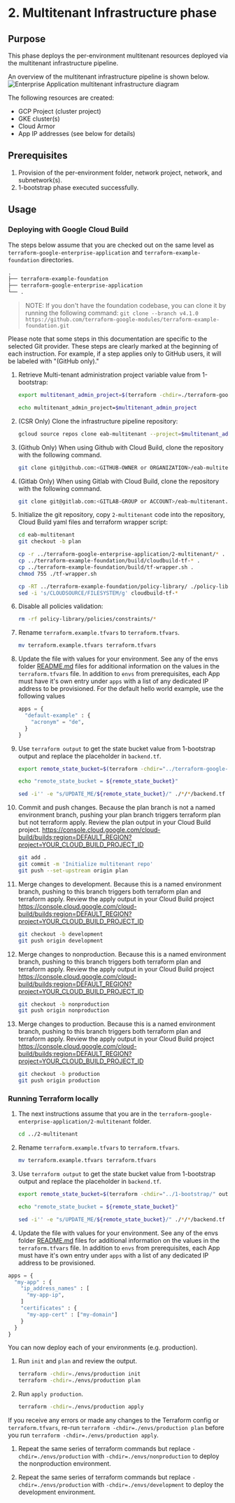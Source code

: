 # 2. Multitenant Infrastructure phase

## Purpose

This phase deploys the per-environment multitenant resources deployed via the multitenant infrastructure pipeline.

An overview of the multitenant infrastructure pipeline is shown below.
![Enterprise Application multitenant infrastructure diagram](../assets/eab-multitenant.png)

The following resources are created:

- GCP Project (cluster project)
- GKE cluster(s)
- Cloud Armor
- App IP addresses (see below for details)

## Prerequisites

1. Provision of the per-environment folder, network project, network, and subnetwork(s).
1. 1-bootstrap phase executed successfully.

## Usage

### Deploying with Google Cloud Build

The steps below assume that you are checked out on the same level as `terraform-google-enterprise-application` and `terraform-example-foundation` directories.

```txt
.
├── terraform-example-foundation
├── terraform-google-enterprise-application
└── .
```

> NOTE: If you don't have the foundation codebase, you can clone it by running the following command: `git clone --branch v4.1.0 https://github.com/terraform-google-modules/terraform-example-foundation.git`

Please note that some steps in this documentation are specific to the selected Git provider. These steps are clearly marked at the beginning of each instruction. For example, if a step applies only to GitHub users, it will be labeled with "(GitHub only)."

1. Retrieve Multi-tenant administration project variable value from 1-bootstrap:

    ```bash
    export multitenant_admin_project=$(terraform -chdir=./terraform-google-enterprise-application/1-bootstrap output -raw project_id)

    echo multitenant_admin_project=$multitenant_admin_project
    ```

1. (CSR Only) Clone the infrastructure pipeline repository:

    ```bash
    gcloud source repos clone eab-multitenant --project=$multitenant_admin_project
    ```

1. (Github Only) When using Github with Cloud Build, clone the repository with the following command.

    ```bash
    git clone git@github.com:<GITHUB-OWNER or ORGANIZATION>/eab-multitenant.git
    ```

1. (Gitlab Only) When using Gitlab with Cloud Build, clone the repository with the following command.

    ```bash
    git clone git@gitlab.com:<GITLAB-GROUP or ACCOUNT>/eab-multitenant.git
    ```

1. Initialize the git repository, copy `2-multitenant` code into the repository, Cloud Build yaml files and terraform wrapper script:

    ```bash
    cd eab-multitenant
    git checkout -b plan

    cp -r ../terraform-google-enterprise-application/2-multitenant/* .
    cp ../terraform-example-foundation/build/cloudbuild-tf-* .
    cp ../terraform-example-foundation/build/tf-wrapper.sh .
    chmod 755 ./tf-wrapper.sh

    cp -RT ../terraform-example-foundation/policy-library/ ./policy-library
    sed -i 's/CLOUDSOURCE/FILESYSTEM/g' cloudbuild-tf-*
    ```

1. Disable all policies validation:

    ```bash
    rm -rf policy-library/policies/constraints/*
    ```

1. Rename `terraform.example.tfvars` to `terraform.tfvars`.

    ```bash
    mv terraform.example.tfvars terraform.tfvars
    ```

1. Update the file with values for your environment. See any of the envs folder
[README.md](./envs/production/README.md#inputs) files for additional information
on the values in the `terraform.tfvars` file. In addition to `envs` from
prerequisites, each App must have it's own entry under `apps` with a list of any
dedicated IP address to be provisioned. For the default hello world example, use the following values

    ```terraform
    apps = {
      "default-example" : {
        "acronym" = "de",
      }
    }
    ```

1. Use `terraform output` to get the state bucket value from 1-bootstrap output and replace the placeholder in `backend.tf`.

   ```bash
   export remote_state_bucket=$(terraform -chdir="../terraform-google-enterprise-application/1-bootstrap/" output -raw state_bucket)

   echo "remote_state_bucket = ${remote_state_bucket}"

   sed -i'' -e "s/UPDATE_ME/${remote_state_bucket}/" ./*/*/backend.tf
   ```

1. Commit and push changes. Because the plan branch is not a named environment branch, pushing your plan branch triggers terraform plan but not terraform apply. Review the plan output in your Cloud Build project. https://console.cloud.google.com/cloud-build/builds;region=DEFAULT_REGION?project=YOUR_CLOUD_BUILD_PROJECT_ID

    ```bash
    git add .
    git commit -m 'Initialize multitenant repo'
    git push --set-upstream origin plan
    ```

1. Merge changes to development. Because this is a named environment branch, pushing to this branch triggers both terraform plan and terraform apply. Review the apply output in your Cloud Build project https://console.cloud.google.com/cloud-build/builds;region=DEFAULT_REGION?project=YOUR_CLOUD_BUILD_PROJECT_ID

    ```bash
    git checkout -b development
    git push origin development
    ```

1. Merge changes to nonproduction. Because this is a named environment branch, pushing to this branch triggers both terraform plan and terraform apply. Review the apply output in your Cloud Build project https://console.cloud.google.com/cloud-build/builds;region=DEFAULT_REGION?project=YOUR_CLOUD_BUILD_PROJECT_ID

    ```bash
    git checkout -b nonproduction
    git push origin nonproduction
    ```

1. Merge changes to production. Because this is a named environment branch, pushing to this branch triggers both terraform plan and terraform apply. Review the apply output in your Cloud Build project https://console.cloud.google.com/cloud-build/builds;region=DEFAULT_REGION?project=YOUR_CLOUD_BUILD_PROJECT_ID

    ```bash
    git checkout -b production
    git push origin production
    ```

### Running Terraform locally

1. The next instructions assume that you are in the `terraform-google-enterprise-application/2-multitenant` folder.

   ```bash
   cd ../2-multitenant
   ```

1. Rename `terraform.example.tfvars` to `terraform.tfvars`.

   ```bash
   mv terraform.example.tfvars terraform.tfvars
   ```

1. Use `terraform output` to get the state bucket value from 1-bootstrap output and replace the placeholder in `backend.tf`.

   ```bash
   export remote_state_bucket=$(terraform -chdir="../1-bootstrap/" output -raw state_bucket)

   echo "remote_state_bucket = ${remote_state_bucket}"

   sed -i'' -e "s/UPDATE_ME/${remote_state_bucket}/" ./*/*/backend.tf
   ```

1. Update the file with values for your environment. See any of the envs folder
[README.md](./envs/production/README.md#inputs) files for additional information
on the values in the `terraform.tfvars` file. In addition to `envs` from
prerequisites, each App must have it's own entry under `apps` with a list of any
dedicated IP address to be provisioned.

  ```terraform
  apps = {
    "my-app" : {
      "ip_address_names" : [
        "my-app-ip",
      ]
      "certificates" : {
        "my-app-cert" : ["my-domain"]
      }
    }
  }
  ```

You can now deploy each of your environments (e.g. production).

1. Run `init` and `plan` and review the output.

   ```bash
   terraform -chdir=./envs/production init
   terraform -chdir=./envs/production plan
   ```

1. Run `apply production`.

   ```bash
   terraform -chdir=./envs/production apply
   ```

If you receive any errors or made any changes to the Terraform config or `terraform.tfvars`, re-run `terraform -chdir=./envs/production plan` before you run `terraform -chdir=./envs/production apply`.

1. Repeat the same series of terraform commands but replace `-chdir=./envs/production` with `-chdir=./envs/nonproduction` to deploy the nonproduction environment.

1. Repeat the same series of terraform commands but replace `-chdir=./envs/production` with `-chdir=./envs/development` to deploy the development environment.
